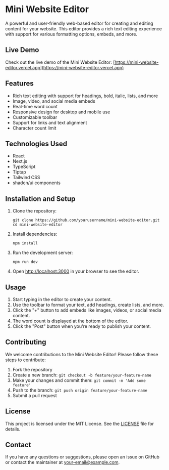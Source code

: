 # Mini Website Editor

A powerful and user-friendly web-based editor for creating and editing content for your website. This editor provides a rich text editing experience with support for various formatting options, embeds, and more.

## Live Demo

Check out the live demo of the Mini Website Editor: [https://mini-website-editor.vercel.app](https://mini-website-editor.vercel.app)

## Features

- Rich text editing with support for headings, bold, italic, lists, and more
- Image, video, and social media embeds
- Real-time word count
- Responsive design for desktop and mobile use
- Customizable toolbar
- Support for links and text alignment
- Character count limit

## Technologies Used

- React
- Next.js
- TypeScript
- Tiptap
- Tailwind CSS
- shadcn/ui components

## Installation and Setup

1. Clone the repository:
   ```
   git clone https://github.com/yourusername/mini-website-editor.git
   cd mini-website-editor
   ```

2. Install dependencies:
   ```
   npm install
   ```

3. Run the development server:
   ```
   npm run dev
   ```

4. Open [http://localhost:3000](http://localhost:3000) in your browser to see the editor.

## Usage

1. Start typing in the editor to create your content.
2. Use the toolbar to format your text, add headings, create lists, and more.
3. Click the "+" button to add embeds like images, videos, or social media content.
4. The word count is displayed at the bottom of the editor.
5. Click the "Post" button when you're ready to publish your content.

## Contributing

We welcome contributions to the Mini Website Editor! Please follow these steps to contribute:

1. Fork the repository
2. Create a new branch: `git checkout -b feature/your-feature-name`
3. Make your changes and commit them: `git commit -m 'Add some feature'`
4. Push to the branch: `git push origin feature/your-feature-name`
5. Submit a pull request

## License

This project is licensed under the MIT License. See the [LICENSE](LICENSE) file for details.

## Contact

If you have any questions or suggestions, please open an issue on GitHub or contact the maintainer at [your-email@example.com](mailto:your-email@example.com).